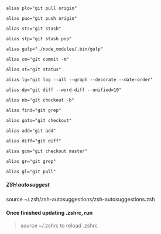 ```

alias plo="git pull origin"

alias puo="git push origin"

alias sts="git stash"

alias stp="git stash pop"

alias gulp="./node_modules/.bin/gulp"

alias cm="git commit -m"

alias st="git status"

alias lg="git log --all --graph --decorate --date-order"

alias dp="git diff --word-diff --unified=10"

alias nb="git checkout -b"

alias find="git grep"

alias goto="git checkout"

alias add="git add"

alias diff="git diff"

alias gcm="git checkout master"

alias gr="git grep"

alias gl="git pull"

```



##### ZSH autosuggest

source ~/.zsh/zsh-autosuggestions/zsh-autosuggestions.zsh

#### Once finished updating .zshrc, run
> source ~/.zshrc
to reload .zshrc
